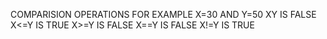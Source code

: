
COMPARISION OPERATIONS 
 FOR EXAMPLE X=30 AND Y=50
 X<Y IS TRUE 
 X>Y IS FALSE
 X<=Y IS TRUE
 X>=Y IS FALSE
 X==Y IS FALSE
 X!=Y IS TRUE
